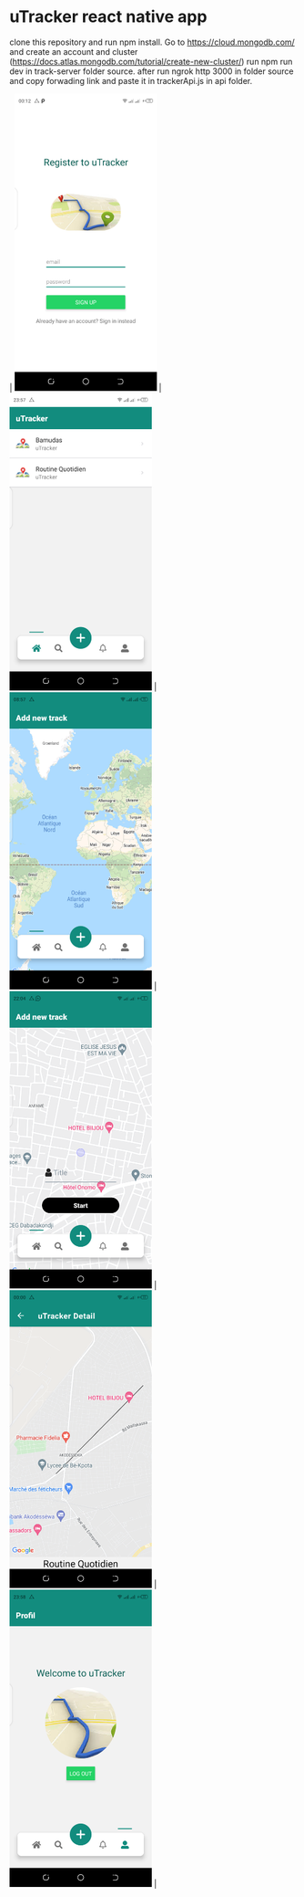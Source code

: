 # uTracker react native app
clone this repository and run npm install.
Go to https://cloud.mongodb.com/ and create an account and cluster (https://docs.atlas.mongodb.com/tutorial/create-new-cluster/)
run npm run dev in track-server folder source. after run ngrok http 3000 in folder source and copy forwading link and paste it in trackerApi.js in api folder.

| <img src="https://github.com/lewenbach228/uTracker/blob/master/screenshots/Screenshot_20220312-001204.png" width="250"> | 
<img src="https://github.com/lewenbach228/uTracker/blob/master/screenshots/Screenshot_20220311-235748.png" width="250"> |
 <img src="https://github.com/lewenbach228/uTracker/blob/master/screenshots/Screenshot_20220303-085704.png" width="250"> | 
<img src="https://github.com/lewenbach228/uTracker/blob/master/screenshots/Screenshot_20220311-220440.png" width="250"> |
 <img src="https://github.com/lewenbach228/uTracker/blob/master/screenshots/Screenshot_20220312-000058.png" width="250"> | 
<img src="https://github.com/lewenbach228/uTracker/blob/master/screenshots/Screenshot_20220311-235850.png" width="250"> |
